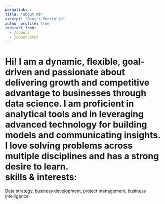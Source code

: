 ```yaml
---
permalink: /
title: "about me"
excerpt: "Benj's Portfolio"
author_profile: true
redirect_from: 
  - /about/
  - /about.html
---
```

Hi! I am a dynamic, flexible, goal-driven and passionate about delivering growth and competitive advantage to businesses through data science. I am proficient in analytical tools and in leveraging advanced technology for building models and communicating insights. I love solving problems across multiple disciplines and has a strong desire to learn.
<br>
skills & interests:
======
Data strategy, business development, project management, business intelligence